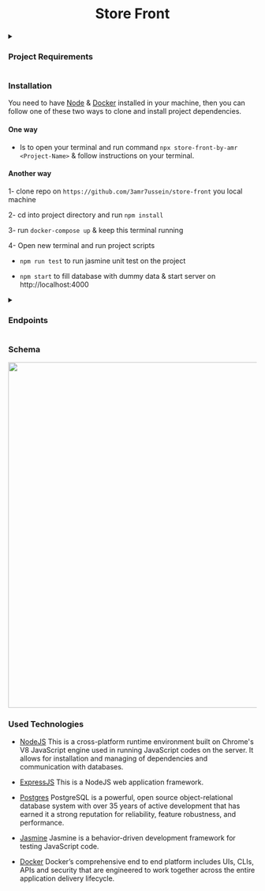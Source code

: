 <div float="left" align="middle">

# Store Front

####

</div>

<details ><summary> 
 
 ### Project Requirements 
 </summary>
 
 Build a JavaScript API based on a requirements given by the stakeholders. You will architect the database, tables, and columns to fulfill the requirements. Create a RESTful API to be accessible to the frontend developer. You will also have written test, secured user information with encryption, and provide tokens for integration into the frontend.

</details>

  
  ### Installation
 
  
  You need to have [Node](https://nodejs.org/) & [Docker](https://www.docker.com/) installed in your machine, then you can follow one of these two ways to clone and install project dependencies.
  
  #### One way 
   - Is to open your terminal and run command `npx store-front-by-amr <Project-Name>` & follow instructions on your terminal.
  #### Another way 
   1- clone repo on `https://github.com/3amr7ussein/store-front` you local machine
   
   2- cd into project directory and run `npm install`
   
   3- run `docker-compose up` & keep this terminal running
   
   4- Open new terminal and run project scripts
   
  - `npm run test` to run jasmine unit test on the project
      
  - `npm start` to fill database with dummy data & start server on http://localhost:4000
      

<details >
<summary> 
 
 ### Endpoints

 </summary>
 
 
#### Main Route

| HTTP Verbs | Endpoints | Action            |
| ---------- | --------- | ----------------- |
| GET        | /signup   | Sign Up [Page]    |
| POST       | /signup   | Create New User   |
| GET        | /signin   | Sign In [Page]    |
| POST       | /signin   | Authenticate user |
| GET        | /signout  | Remove user token |

#### `users/` Route

| HTTP Verbs | Endpoints     | Action                                               |
| ---------- | ------------- | ---------------------------------------------------- |
| GET        | /             | Users Table [Require Authentication]                 |
| GET        | /current-user | current logined user [Require Authentication]        |
| GET        | /search       | Search User By ID [Page] [Require Authentication]    |
| POST       | /:id          | Get data of user with `:id` [Require Authentication] |

#### `products/` Route

| HTTP Verbs | Endpoints           | Action                                       |
| ---------- | ------------------- | -------------------------------------------- |
| GET        | /                   | Products Table [Require Authentication]      |
| GET        | /top                | top 5 popular products                       |
| GET        | /create             | New product [Page] [Require Authentication]  |
| POST       | /create             | Add new product row [Require Authentication] |
| GET        | /search             | Search Products [Page]                       |
| GET        | /:id                | Search Product By `:id`                      |
| GET        | /category           | Find product by category [Page]              |
| GET        | /category/:category | Search Products by `:category`               |

#### `orders/` Route

| HTTP Verbs | Endpoints          | Action                                                        |
| ---------- | ------------------ | ------------------------------------------------------------- |
| GET        | /                  | Orders Table [Page]                                           |
| GET        | /create            | New Order [Page]                                              |
| POST       | /create            | Add New Order Row                                             |
| GET        | /addItem           | New Order Item [Page]                                         |
| POST       | /addItem           | Add New Order Item                                            |
| GET        | /current           | User Active Order [Page] [Require Authentication]             |
| GET        | /current/:userId   | Get User Active Order by `userId` [Require Authentication]    |
| GET        | /completed         | User Completed Order [Page] [Require Authentication]          |
| GET        | /completed/:userId | Get User Completed Order by `userId` [Require Authentication] |

</details>

### Schema
<img src="https://user-images.githubusercontent.com/34787413/210238932-bbdf2670-611a-48ef-87b8-2f4a01325e7f.png" width="700"/>

### Used Technologies

- [NodeJS](https://nodejs.org/) This is a cross-platform runtime environment built on Chrome's V8 JavaScript engine used in running JavaScript codes on the server. It allows for installation and managing of dependencies and communication with databases.

- [ExpressJS](https://www.expresjs.org/) This is a NodeJS web application framework.

- [Postgres](https://www.postgresql.org/) PostgreSQL is a powerful, open source object-relational database system with over 35 years of active development that has earned it a strong reputation for reliability, feature robustness, and performance.

- [Jasmine](https://jasmine.github.io/) Jasmine is a behavior-driven development framework for testing JavaScript code.

- [Docker](https://www.docker.com/) Docker’s comprehensive end to end platform includes UIs, CLIs, APIs and security that are engineered to work together across the entire application delivery lifecycle.
